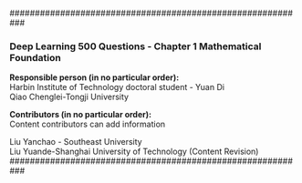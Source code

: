###########################################################

### Deep Learning 500 Questions - Chapter 1 Mathematical Foundation

**Responsible person (in no particular order):**  
Harbin Institute of Technology doctoral student - Yuan Di  
Qiao Chenglei-Tongji University

**Contributors (in no particular order):**  
Content contributors can add information  

Liu Yanchao - Southeast University  
Liu Yuande-Shanghai University of Technology (Content Revision)
###########################################################
